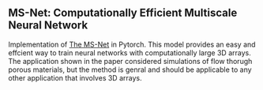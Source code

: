 ## MS-Net: Computationally Efficient Multiscale Neural Network 

Implementation of <a href="https://link.springer.com/article/10.1007/s11242-021-01617-y">The MS-Net</a> in Pytorch. This model provides an easy and effcient way to train neural networks with computationally large 3D arrays. The application shown in the paper considered simulations of flow thorugh porous materials, but the method is genral and should be applicable to any other application that involves 3D arrays.
